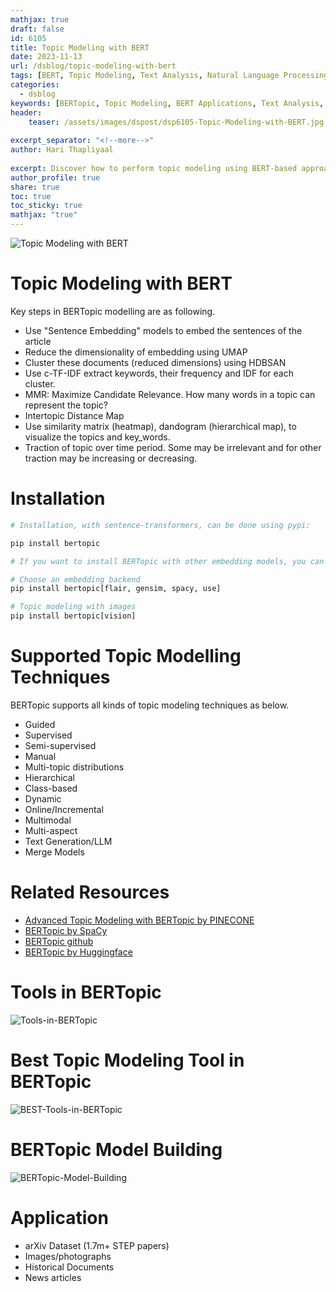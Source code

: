 ```yaml
---
mathjax: true
draft: false
id: 6105
title: Topic Modeling with BERT
date: 2023-11-13
url: /dsblog/topic-modeling-with-bert
tags: [BERT, Topic Modeling, Text Analysis, Natural Language Processing, Machine Learning, Document Clustering, Text Mining]
categories:
  - dsblog
keywords: [BERTopic, Topic Modeling, BERT Applications, Text Analysis, Document Classification, Natural Language Processing, Text Mining, Content Analysis]
header:
    teaser: /assets/images/dspost/dsp6105-Topic-Modeling-with-BERT.jpg
    
excerpt_separator: "<!--more-->"   
author: Hari Thapliyaal   
 
excerpt: Discover how to perform topic modeling using BERT-based approaches. Learn about advanced techniques for identifying and analyzing topics in text collections using transformer-based models and clustering algorithms.   
author_profile: true   
share: true   
toc: true   
toc_sticky: true 
mathjax: "true"
---
```


![Topic Modeling with BERT](/assets/images/dspost/dsp6105-Topic-Modeling-with-BERT.jpg)

# Topic Modeling with BERT

Key steps in BERTopic modelling are as following.

- Use "Sentence Embedding" models to embed the sentences of the article
- Reduce the dimensionality of embedding using UMAP 
- Cluster these documents (reduced dimensions) using HDBSAN
- Use c-TF-IDF extract keywords, their frequency and IDF for each cluster. 
- MMR: Maximize Candidate Relevance. How many words in a topic can represent the topic?
- Intertopic Distance Map 
- Use similarity matrix (heatmap), dandogram (hierarchical map), to visualize the topics and key_words.
- Traction of topic over time period. Some may be irrelevant and for other traction may be increasing or decreasing.


# Installation
```python
# Installation, with sentence-transformers, can be done using pypi:

pip install bertopic

# If you want to install BERTopic with other embedding models, you can choose one of the following:

# Choose an embedding backend
pip install bertopic[flair, gensim, spacy, use]

# Topic modeling with images
pip install bertopic[vision]
```

# Supported Topic Modelling Techniques 

BERTopic supports all kinds of topic modeling techniques as below.

- Guided	
- Supervised	
- Semi-supervised
- Manual	
- Multi-topic distributions	
- Hierarchical
- Class-based	
- Dynamic	
- Online/Incremental
- Multimodal	
- Multi-aspect	
- Text Generation/LLM
- Merge Models

# Related Resources
- [Advanced Topic Modeling with BERTopic by PINECONE](https://www.pinecone.io/learn/bertopic/)
- [BERTopic by SpaCy](https://spacy.io/universe/project/bertopic)
- [BERTopic github](https://github.com/MaartenGr/BERTopic)
- [BERTopic by Huggingface](https://huggingface.co/blog/bertopic)

# Tools in BERTopic
![Tools-in-BERTopic](/assets/images/dspost/bertopic/Tools-in-BERTopic.png)

# Best Topic Modeling Tool in BERTopic
![BEST-Tools-in-BERTopic](/assets/images/dspost/bertopic/BEST-Tools-in-BERTopic.png)

# BERTopic Model Building
![BERTopic-Model-Building](/assets/images/dspost/bertopic/BERTopic-Model-Building.png)




# Application
- arXiv Dataset (1.7m+ STEP papers)
- Images/photographs
- Historical Documents 
- News articles 
